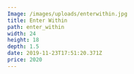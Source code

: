 ```yaml
---
Image: /images/uploads/enterwithin.jpg
title: Enter Within
path: enter_within
width: 24
height: 18
depth: 1.5
date: 2019-11-23T17:51:20.371Z
price: 2020
---
```


